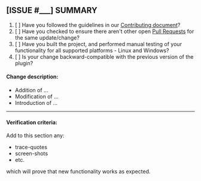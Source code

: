## [ISSUE #___] SUMMARY

1. [ ] Have you followed the guidelines in our [Contributing document](../blob/master/CONTRIBUTING.md)?
2. [ ] Have you checked to ensure there aren't other open [Pull Requests](../pulls) for the same update/change?
3. [ ] Have you built the project, and performed manual testing of your functionality for all supported platforms - Linux and Windows?
4. [ ] Is your change backward-compatible with the previous version of the plugin?

#### Change description:
- Addition of ... 
- Modification of ...
- Introduction of ...
----
#### Verification criteria:

Add to this section any: 

- trace-quotes 
- screen-shots
- etc.

which will prove that new functionality works as expected.
